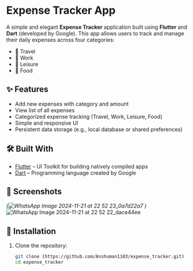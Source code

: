 # Expense Tracker App

A simple and elegant **Expense Tracker** application built using **Flutter** and **Dart** (developed by Google). This app allows users to track and manage their daily expenses across four categories:

- 🚗 Travel  
- 💼 Work  
- 🎉 Leisure  
- 🍔 Food  

## ✨ Features

- Add new expenses with category and amount
- View list of all expenses
- Categorized expense tracking (Travel, Work, Leisure, Food)
- Simple and responsive UI
- Persistent data storage (e.g., local database or shared preferences)

## 🛠️ Built With

- [Flutter](https://flutter.dev/) – UI Toolkit for building natively compiled apps
- [Dart](https://dart.dev/) – Programming language created by Google

## 📱 Screenshots

*(![WhatsApp Image 2024-11-21 at 22 52 23_0a7d22a7](https://github.com/user-attachments/assets/795c540a-d090-4cfa-b7b6-61064da02675)
)*![WhatsApp Image 2024-11-21 at 22 52 22_dace44ee](https://github.com/user-attachments/assets/0bd3a85f-180e-41c2-a08c-9de3caed1c11)


## 🔧 Installation

1. Clone the repository:
   ```bash
   git clone (https://github.com/Anshuman1103/expense_tracker.git)
   cd expense_tracker

 
